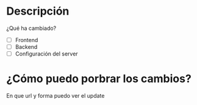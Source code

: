 # Descripción
¿Qué ha cambiado?

- [ ] Frontend
- [ ] Backend
- [ ] Configuración del server

# ¿Cómo puedo porbrar los cambios?
En que url y forma puedo ver el update
